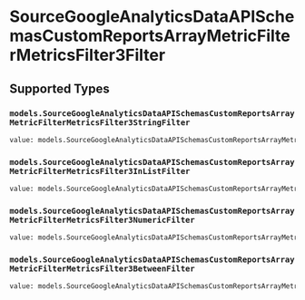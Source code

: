 # SourceGoogleAnalyticsDataAPISchemasCustomReportsArrayMetricFilterMetricsFilter3Filter


## Supported Types

### `models.SourceGoogleAnalyticsDataAPISchemasCustomReportsArrayMetricFilterMetricsFilter3StringFilter`

```python
value: models.SourceGoogleAnalyticsDataAPISchemasCustomReportsArrayMetricFilterMetricsFilter3StringFilter = /* values here */
```

### `models.SourceGoogleAnalyticsDataAPISchemasCustomReportsArrayMetricFilterMetricsFilter3InListFilter`

```python
value: models.SourceGoogleAnalyticsDataAPISchemasCustomReportsArrayMetricFilterMetricsFilter3InListFilter = /* values here */
```

### `models.SourceGoogleAnalyticsDataAPISchemasCustomReportsArrayMetricFilterMetricsFilter3NumericFilter`

```python
value: models.SourceGoogleAnalyticsDataAPISchemasCustomReportsArrayMetricFilterMetricsFilter3NumericFilter = /* values here */
```

### `models.SourceGoogleAnalyticsDataAPISchemasCustomReportsArrayMetricFilterMetricsFilter3BetweenFilter`

```python
value: models.SourceGoogleAnalyticsDataAPISchemasCustomReportsArrayMetricFilterMetricsFilter3BetweenFilter = /* values here */
```

